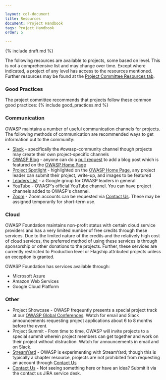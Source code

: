 ```yaml
---

layout: col-document
title: Resources
document: Project Handbook
tags: Project Handbook
order: 5

---
```


{% include draft.md %}

The following resources are available to projects, some based on level. This is not a comprehensive list and may change over time. Except where indicated, a project of any level has access to the resources mentioned. Further resources may be found at the [Project Committee Resources tab](https://owasp.org/www-committee-project/#div-resources).

### Good Practices
The project committee recommends that projects follow these common good practices:
{% include good_practices.md %}

### Communication
OWASP maintains a number of useful communication channels for projects. The following methods of communication are recommended ways to get information out to the community:
- [Slack](https://owasp.org/slack/invite/) - specifically the #owasp-community channel though projects may create their own project-specific channels
- [OWASP Blog](https://owasp.org/news/) - anyone can do a [pull request](https://github.com/OWASP/owasp.github.io/tree/main/_posts) to add a blog post which is featured on the [OWASP Home Page](https://owasp.org/)
- [Project Spotlight](https://owasp.org/projects/spotlight/) - highlighted on the [OWASP Home Page](https://owasp.org/), any project leader can submit their project, write-up, and images to be featured
- [Leaders List](https://groups.google.com/a/owasp.org/g/leaders) - a Google group for OWASP leaders in general
- [YouTube](https://youtube.com/OWASPGLOBAL/) - OWASP's official YouTube channel. You can have project channels added to OWASP's channel.
- [Zoom](https://zoom.us/) - Zoom accounts can be requested via [Contact Us](https://contact.owasp.org/). These may be assigned temporarily for short-term use. 

### Cloud
OWASP Foundation maintains non-profit status with certain cloud service providers and has a very limited number of free credits through these services. Due to the limited nature of the credits and the relatively high cost of cloud services, the preferred method of using these services is through sponsorship or other donations to the projects. Further, these services are currently restricted to Production level or Flagship attributed projects unless an exception is granted.

OWASP Foundation has services available through:
- Microsoft Azure
- Amazon Web Services
- Google Cloud Platform


### Other 
- Project Showcase - OWASP freqeuntly presents a special project track at our [OWASP Global Conferences](https://owasp.org/events/). Watch for email and Slack announcements requesting project applications about 6 to 8 months before the event.
- Project Summit - From time to time, OWASP will invite projects to a special summit wherein project members can get together and work on their project without distraction. Watch for announcements in email and on Slack.
- [StreamYard](https://streamyard.com) - OWASP is experimenting with StreamYard; though this is typically a chapter resource, projects are not prohibited from requesting an account through [Contact Us](https://contact.owasp.org/)
- [Contact Us](https://contact.owasp.org/) - Not seeing something here or have an idea? Submit it via the contact us JIRA service desk.